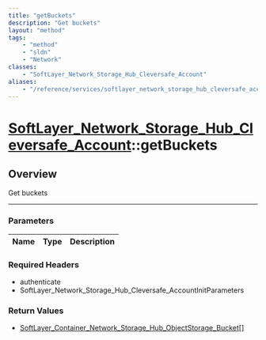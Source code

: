 ```yaml
---
title: "getBuckets"
description: "Get buckets"
layout: "method"
tags:
    - "method"
    - "sldn"
    - "Network"
classes:
    - "SoftLayer_Network_Storage_Hub_Cleversafe_Account"
aliases:
    - "/reference/services/softlayer_network_storage_hub_cleversafe_account/getBuckets"
---
```

# [SoftLayer_Network_Storage_Hub_Cleversafe_Account](/reference/services/SoftLayer_Network_Storage_Hub_Cleversafe_Account)::getBuckets





## Overview 
Get buckets 

-----

### Parameters 
|Name | Type | Description |
| --- | --- | --- |


### Required Headers
* authenticate
* SoftLayer_Network_Storage_Hub_Cleversafe_AccountInitParameters


### Return Values
* <a href='/reference/datatypes/SoftLayer_Container_Network_Storage_Hub_ObjectStorage_Bucket'>SoftLayer_Container_Network_Storage_Hub_ObjectStorage_Bucket[] </a>




